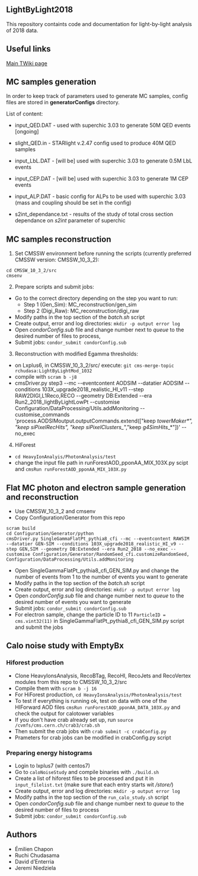 ## LightByLight2018

This repository containts code and documentation for light-by-light analysis of 2018 data.


## Useful links

[Main TWiki page](https://twiki.cern.ch/twiki/bin/view/CMS/LightbyLight2018)


## MC samples generation

In order to keep track of parameters used to generate MC samples, config files are stored in **generatorConfigs** directory.

List of content:
* input_QED.DAT - used with superchic 3.03 to generate 50M QED events [ongoing]
* slight_QED.in - STARlight v.2.47 config used to produce 40M QED samples
* input_LbL.DAT - [will be] used with superchic 3.03 to generate 0.5M LbL events
* input_CEP.DAT - [will be] used with superchic 3.03 to generate 1M CEP events
* input_ALP.DAT - basic config for ALPs to be used with superchic 3.03 (mass and coupling should be set in the config)

* s2int_dependance.txt - results of the study of total cross section dependance on *s2int* parameter of superchic


## MC samples reconstruction

1. Set CMSSW environment before running the scripts (currently preferred CMSSW version: CMSSW_10_3_2):

```
cd CMSSW_10_3_2/src
cmsenv
```

2. Prepare scripts and submit jobs:

* Go to the correct directory depending on the step you want to run:
	* Step 1 (Gen_Sim): MC_reconstruction/gen_sim
	* Step 2 (Digi_Raw): MC_reconstruction/digi_raw
* Modify paths in the top section of the _batch.sh_ script
* Create output, error and log directories: `mkdir -p output error log`
* Open _condorConfig.sub_ file and change number next to _queue_ to the desired number of files to process,
* Submit jobs: `condor_submit condorConfig.sub` 

3. Reconstruction with modified Egamma thresholds:
* on Lxplus6, in CMSSW_10_3_2/src/ execute:
` git cms-merge-topic rchudasa:LightByLightMod_1032 `
* compile with `scram b -j8`
* cmsDriver.py step3 --mc --eventcontent AODSIM --datatier AODSIM --conditions 103X_upgrade2018_realistic_HI_v11 --step RAW2DIGI,L1Reco,RECO --geometry DB:Extended --era Run2_2018_lightByLightLowPt --customise Configuration/DataProcessing/Utils.addMonitoring --customise_commands 'process.AODSIMoutput.outputCommands.extend(["keep *_towerMaker_*_*", "keep *_siPixelRecHits_*_*", "keep *_siPixelClusters_*_*","keep *_g4SimHits_*_*"])' --no_exec 



4. HiForest
* `cd HeavyIonAnalyis/PhotonAnalysis/test`
* change the input file path in runForestAOD_pponAA_MIX_103X.py scipt and `cmsRun runForestAOD_pponAA_MIX_103X.py`  


## Flat MC photon and electron sample generation and reconstruction
* Use CMSSW_10_3_2 and cmsenv
* Copy Configuration/Generator from this repo
```
scram build
cd Configuration/Generator/python
cmsDriver.py SingleGammaFlatPt_pythia8_cfi --mc --eventcontent RAWSIM --datatier GEN-SIM --conditions 103X_upgrade2018_realistic_HI_v9 --step GEN,SIM --geometry DB:Extended --era Run2_2018 --no_exec --customise Configuration/Generator/RandomSeed_cfi.customizeRandomSeed, Configuration/DataProcessing/Utils.addMonitoring
```
* Open SingleGammaFlatPt_pythia8_cfi_GEN_SIM.py and change the number of events from 1 to the number of events you want to generate  
* Modify paths in the top section of the _batch.sh_ script
* Create output, error and log directories: `mkdir -p output error log`
* Open _condorConfig.sub_ file and change number next to _queue_ to the desired number of events you want to generate
* Submit jobs: `condor_submit condorConfig.sub`
* For electron sample, change the particle ID to 11 `ParticleID = cms.vint32(11)` in SingleGammaFlatPt_pythia8_cfi_GEN_SIM.py script and submit the jobs


## Calo noise study with EmptyBx

### Hiforest production 

* Clone HeavyIonsAnalysis, RecoBTag, RecoHI, RecoJets and RecoVertex modules from this repo to CMSSW_10_3_2/src 
* Compile them with `scram b -j 16`
* For HiForest production, `cd HeavyIonsAnalysis/PhotonAnalysis/test` 
* To test if everything is running ok, test on data with one of the HIForward AOD files `cmsRun runForestAOD_pponAA_DATA_103X.py` and check the output for calotower variables 
* If you don't have crab already set up, run `source /cvmfs/cms.cern.ch/crab3/crab.sh`
* Then submit the crab jobs with `crab submit -c crabConfig.py` 
* Prameters for crab jobs can be modified in crabConfig.py script 

### Preparing energy histograms

* Login to lxplus7 (with centos7)
* Go to `caloNoiseStudy` and compile binaries with `./build.sh`
* Create a list of hiforest files to be processed and put it in `input_filelist.txt` (make sure that each entry starts wit _/store/_)
* Create output, error and log directories: `mkdir -p output error log`
* Modify paths in the top section of the `run_calo_study.sh` script
* Open _condorConfig.sub_ file and change number next to _queue_ to the desired number of files to process
* Submit jobs: `condor_submit condorConfig.sub`


## Authors

* Émilien Chapon
* Ruchi Chudasama 
* David d’Enterria
* Jeremi Niedziela
